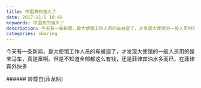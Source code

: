 ```yaml
---
title: 中国真的强大了
date: 2017-11-5 10:48
keywords: 中国真的强大了
description: 今天有一条新闻，是大使馆工作人员的车被盗了，才发现大使馆的一般人员用的是宝马车，真是富啊。但是不知道全部都这么有钱，还是菲律宾油水多而已，在菲律宾外快多
categories: sharing
---
```

<td class="t_f" id="postmessage_963204">

今天有一条新闻，是大使馆工作人员的车被盗了，才发现大使馆的一般人员用的是宝马车，真是富啊。但是不知道全部都这么有钱，还是菲律宾油水多而已，在菲律宾外快多<br/>
</td>
###### 转载自[菲龙网]